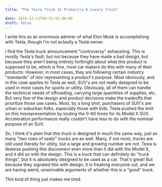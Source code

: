 ```yaml
---
title: "The Tesla Truck Is Primarily A Luxury Truck"

date: 2019-12-11T08:51:55-08:00
draft: false
---
```


I write this as an enormous admirer of what Elon Musk is accomplishing with Tesla, though I'm not actaully a Tesla owner.

I find the Tesla truck announcement "controversy" exhausting. This is mostly Tesla's fault, but not because they have made a bad design, but because they aren't being entirely forthright about what this product is supposed to be, which is fine, most car makers do this with many of their products. However, in most cases, they are following certain industry "standards" of mis-representing a product's purpose. Most obviously, and in this case applies to Tesla as well, SUV's are not really designed to be used in most cases for sports or utility. Obviously, all of them can handle the technical needs of offroading, carrying large quantities of supplies, etc. But very few of the design and product decisions make the tradeoffs that prioritize those use cases. Most, by a long shot, purchasers of SUV's are urban or suburban folks, especially those with kids. Tesla pushed the limit on this misrepresentation by touting the 0-60 times for its Model X SUV. Acceleration performance really couldn't have less to do with the nominal purpose of an SUV.

So, I think it's plain that this truck is designed in much the same way, just as many "two rows of seats" trucks are as well. Many, if not most, trucks are still used literally for utility, but a large and growing number are not. Tesla is likewise pushing this disconnect even more than it did with the Model X, and it did so with the design. This is a truck that can definitely do "truck things", but it is absolutely designed to be used as a car. That's great! But because they signaled this with design, it is freaking everyone out, and we are having weird, unwinnable arguments of whether this is a "good" truck.

This kind of thing just makes me tired.
